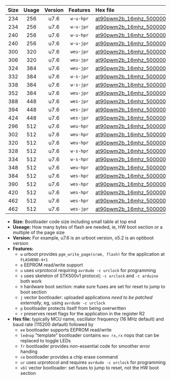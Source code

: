 |Size|Usage|Version|Features|Hex file|
|:-:|:-:|:-:|:-:|:--|
|234|256|u7.6|`w-u-hpr`|[at90pwm2b_16mhz_500000bps_ur.hex](https://raw.githubusercontent.com/stefanrueger/urboot/main/at90pwm2b_16mhz_500000bps_ur.hex)|
|234|256|u7.6|`w-u-jpr`|[at90pwm2b_16mhz_500000bps_ur_vbl.hex](https://raw.githubusercontent.com/stefanrueger/urboot/main/at90pwm2b_16mhz_500000bps_ur_vbl.hex)|
|240|256|u7.6|`w-u-hpr`|[at90pwm2b_16mhz_500000bps_lednop_ur.hex](https://raw.githubusercontent.com/stefanrueger/urboot/main/at90pwm2b_16mhz_500000bps_lednop_ur.hex)|
|240|256|u7.6|`w-u-jpr`|[at90pwm2b_16mhz_500000bps_lednop_ur_vbl.hex](https://raw.githubusercontent.com/stefanrueger/urboot/main/at90pwm2b_16mhz_500000bps_lednop_ur_vbl.hex)|
|300|320|u7.6|`weu-jpr`|[at90pwm2b_16mhz_500000bps_ee_ur_vbl.hex](https://raw.githubusercontent.com/stefanrueger/urboot/main/at90pwm2b_16mhz_500000bps_ee_ur_vbl.hex)|
|306|320|u7.6|`weu-jpr`|[at90pwm2b_16mhz_500000bps_ee_lednop_ur_vbl.hex](https://raw.githubusercontent.com/stefanrueger/urboot/main/at90pwm2b_16mhz_500000bps_ee_lednop_ur_vbl.hex)|
|324|384|u7.6|`weu-jpr`|[at90pwm2b_16mhz_500000bps_ee_lednop_fr_ur_vbl.hex](https://raw.githubusercontent.com/stefanrueger/urboot/main/at90pwm2b_16mhz_500000bps_ee_lednop_fr_ur_vbl.hex)|
|332|384|u7.6|`w-s-jpr`|[at90pwm2b_16mhz_500000bps_vbl.hex](https://raw.githubusercontent.com/stefanrueger/urboot/main/at90pwm2b_16mhz_500000bps_vbl.hex)|
|338|384|u7.6|`w-s-jpr`|[at90pwm2b_16mhz_500000bps_lednop_vbl.hex](https://raw.githubusercontent.com/stefanrueger/urboot/main/at90pwm2b_16mhz_500000bps_lednop_vbl.hex)|
|352|384|u7.6|`weu-jpr`|[at90pwm2b_16mhz_500000bps_ee_lednop_fr_ce_ur_vbl.hex](https://raw.githubusercontent.com/stefanrueger/urboot/main/at90pwm2b_16mhz_500000bps_ee_lednop_fr_ce_ur_vbl.hex)|
|388|448|u7.6|`wes-jpr`|[at90pwm2b_16mhz_500000bps_ee_vbl.hex](https://raw.githubusercontent.com/stefanrueger/urboot/main/at90pwm2b_16mhz_500000bps_ee_vbl.hex)|
|394|448|u7.6|`wes-jpr`|[at90pwm2b_16mhz_500000bps_ee_lednop_vbl.hex](https://raw.githubusercontent.com/stefanrueger/urboot/main/at90pwm2b_16mhz_500000bps_ee_lednop_vbl.hex)|
|424|448|u7.6|`wes-jpr`|[at90pwm2b_16mhz_500000bps_ee_lednop_fr_vbl.hex](https://raw.githubusercontent.com/stefanrueger/urboot/main/at90pwm2b_16mhz_500000bps_ee_lednop_fr_vbl.hex)|
|296|512|u7.6|`weu-hpr`|[at90pwm2b_16mhz_500000bps_ee_ur.hex](https://raw.githubusercontent.com/stefanrueger/urboot/main/at90pwm2b_16mhz_500000bps_ee_ur.hex)|
|302|512|u7.6|`weu-hpr`|[at90pwm2b_16mhz_500000bps_ee_lednop_ur.hex](https://raw.githubusercontent.com/stefanrueger/urboot/main/at90pwm2b_16mhz_500000bps_ee_lednop_ur.hex)|
|320|512|u7.6|`weu-hpr`|[at90pwm2b_16mhz_500000bps_ee_lednop_fr_ur.hex](https://raw.githubusercontent.com/stefanrueger/urboot/main/at90pwm2b_16mhz_500000bps_ee_lednop_fr_ur.hex)|
|328|512|u7.6|`w-s-hpr`|[at90pwm2b_16mhz_500000bps.hex](https://raw.githubusercontent.com/stefanrueger/urboot/main/at90pwm2b_16mhz_500000bps.hex)|
|334|512|u7.6|`w-s-hpr`|[at90pwm2b_16mhz_500000bps_lednop.hex](https://raw.githubusercontent.com/stefanrueger/urboot/main/at90pwm2b_16mhz_500000bps_lednop.hex)|
|348|512|u7.6|`weu-hpr`|[at90pwm2b_16mhz_500000bps_ee_lednop_fr_ce_ur.hex](https://raw.githubusercontent.com/stefanrueger/urboot/main/at90pwm2b_16mhz_500000bps_ee_lednop_fr_ce_ur.hex)|
|384|512|u7.6|`wes-hpr`|[at90pwm2b_16mhz_500000bps_ee.hex](https://raw.githubusercontent.com/stefanrueger/urboot/main/at90pwm2b_16mhz_500000bps_ee.hex)|
|390|512|u7.6|`wes-hpr`|[at90pwm2b_16mhz_500000bps_ee_lednop.hex](https://raw.githubusercontent.com/stefanrueger/urboot/main/at90pwm2b_16mhz_500000bps_ee_lednop.hex)|
|420|512|u7.6|`wes-hpr`|[at90pwm2b_16mhz_500000bps_ee_lednop_fr.hex](https://raw.githubusercontent.com/stefanrueger/urboot/main/at90pwm2b_16mhz_500000bps_ee_lednop_fr.hex)|
|462|512|u7.6|`wes-hpr`|[at90pwm2b_16mhz_500000bps_ee_lednop_fr_ce.hex](https://raw.githubusercontent.com/stefanrueger/urboot/main/at90pwm2b_16mhz_500000bps_ee_lednop_fr_ce.hex)|
|462|512|u7.6|`wes-jpr`|[at90pwm2b_16mhz_500000bps_ee_lednop_fr_ce_vbl.hex](https://raw.githubusercontent.com/stefanrueger/urboot/main/at90pwm2b_16mhz_500000bps_ee_lednop_fr_ce_vbl.hex)|

- **Size:** Bootloader code size including small table at top end
- **Useage:** How many bytes of flash are needed, ie, HW boot section or a multiple of the page size
- **Version:** For example, u7.6 is an urboot version, o5.2 is an optiboot version
- **Features:**
  + `w` urboot provides `pgm_write_page(sram, flash)` for the application at `FLASHEND-4+1`
  + `e` EEPROM read/write support
  + `u` uses urprotocol requiring `avrdude -c urclock` for programming
  + `s` uses skeleton of STK500v1 protocol; `-c urclock` and `-c arduino` both work
  + `h` hardware boot section: make sure fuses are set for reset to jump to boot section
  + `j` vector bootloader: uploaded applications *need to be patched externally*, eg, using `avrdude -c urclock`
  + `p` bootloader protects itself from being overwritten
  + `r` preserves reset flags for the application in the register R2
- **Hex file:** typically MCU name, oscillator frequency (16 MHz default) and baud rate (115200 default) followed by
  + `ee` bootloader supports EEPROM read/write
  + `lednop` "template" bootloader contains `mov rx,rx` nops that can be replaced to toggle LEDs
  + `fr` bootloader provides non-essential code for smoother error handing
  + `ce` bootloader provides a chip erase command
  + `ur` uses urprotocol and requires `avrdude -c urclock` for programming
  + `vbl` vector bootloader: set fuses to jump to reset, not the HW boot section
